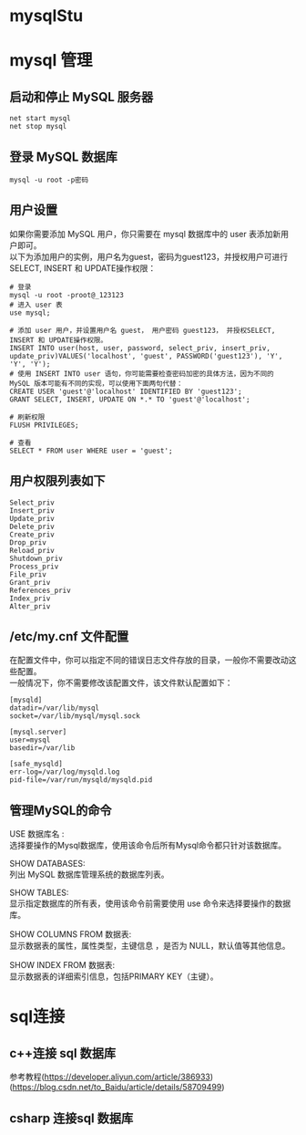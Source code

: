 # mysqlStu  

# mysql 管理  

## 启动和停止 MySQL 服务器
```shell
net start mysql
net stop mysql
```

## 登录 MySQL 数据库  
```shell
mysql -u root -p密码
```
## 用户设置  
如果你需要添加 MySQL 用户，你只需要在 mysql 数据库中的 user 表添加新用户即可。  
以下为添加用户的实例，用户名为guest，密码为guest123，并授权用户可进行 SELECT, INSERT 和 UPDATE操作权限：  
```shell
# 登录  
mysql -u root -proot@_123123
# 进入 user 表  
use mysql;

# 添加 user 用户，并设置用户名 guest， 用户密码 guest123， 并授权SELECT, INSERT 和 UPDATE操作权限。
INSERT INTO user(host, user, password, select_priv, insert_priv, update_priv)VALUES('localhost', 'guest', PASSWORD('guest123'), 'Y', 'Y', 'Y');  
# 使用 INSERT INTO user 语句，你可能需要检查密码加密的具体方法，因为不同的 MySQL 版本可能有不同的实现，可以使用下面两句代替：
CREATE USER 'guest'@'localhost' IDENTIFIED BY 'guest123';
GRANT SELECT, INSERT, UPDATE ON *.* TO 'guest'@'localhost';

# 刷新权限
FLUSH PRIVILEGES;

# 查看
SELECT * FROM user WHERE user = 'guest';
```

## 用户权限列表如下
```shell
Select_priv
Insert_priv
Update_priv
Delete_priv
Create_priv
Drop_priv
Reload_priv
Shutdown_priv
Process_priv
File_priv
Grant_priv
References_priv
Index_priv
Alter_priv
```

## /etc/my.cnf 文件配置
在配置文件中，你可以指定不同的错误日志文件存放的目录，一般你不需要改动这些配置。  
一般情况下，你不需要修改该配置文件，该文件默认配置如下：  
```shell
[mysqld]
datadir=/var/lib/mysql
socket=/var/lib/mysql/mysql.sock

[mysql.server]
user=mysql
basedir=/var/lib

[safe_mysqld]
err-log=/var/log/mysqld.log
pid-file=/var/run/mysqld/mysqld.pid

```


## 管理MySQL的命令
USE 数据库名 :  
选择要操作的Mysql数据库，使用该命令后所有Mysql命令都只针对该数据库。  

SHOW DATABASES:  
列出 MySQL 数据库管理系统的数据库列表。  

SHOW TABLES:  
显示指定数据库的所有表，使用该命令前需要使用 use 命令来选择要操作的数据库。  

SHOW COLUMNS FROM 数据表:  
显示数据表的属性，属性类型，主键信息 ，是否为 NULL，默认值等其他信息。  

SHOW INDEX FROM 数据表:  
显示数据表的详细索引信息，包括PRIMARY KEY（主键）。  


# sql连接  
## c++连接 sql 数据库
参考教程(https://developer.aliyun.com/article/386933)  
(https://blog.csdn.net/to_Baidu/article/details/58709499)  





## csharp 连接sql 数据库





